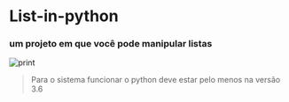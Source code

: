# List-in-python

### um projeto em que você pode manipular listas 

![print](https://user-images.githubusercontent.com/78317354/120925314-75544c00-c6ae-11eb-8667-45882579f64f.png)

> Para o sistema funcionar o python deve estar pelo menos na versão 3.6
